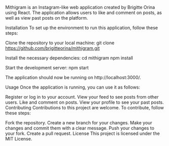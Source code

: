 Mithigram is an Instagram-like web application created by Brigitte Orina using React. The application allows users to like and comment on posts, as well as view past posts on the platform.

Installation
To set up the environment to run this application, follow these steps:

Clone the repository to your local machine:
git clone https://github.com/brigitteorina/mithigram.git

Install the necessary dependencies:
cd mithigram
npm install

Start the development server:
npm start

The application should now be running on http://localhost:3000/.

Usage
Once the application is running, you can use it as follows:

Register or log in to your account.
View your feed to see posts from other users.
Like and comment on posts.
View your profile to see your past posts.
Contributing
Contributions to this project are welcome. To contribute, follow these steps:

Fork the repository.
Create a new branch for your changes.
Make your changes and commit them with a clear message.
Push your changes to your fork.
Create a pull request.
License
This project is licensed under the MIT License.







